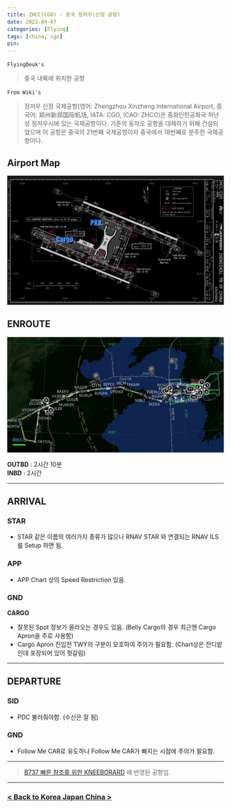 ```yaml
---
title: ZHCC(CGO) - 중국 정저우(신정 공항)
date: 2022-04-07
categories: [Flying]
tags: [china, cgo]
pin:
---
```


`FlyingDeuk's`
>중국 내륙에 위치한 공항 

`From Wiki's`
>정저우 신정 국제공항(영어: Zhengzhou Xinzheng International Airport, 중국어: 郑州新郑国际机场, IATA: CGO, ICAO: ZHCC)은 중화인민공화국 허난성 정저우시에 있는 국제공항이다. 기존의 둥자오 공항을 대체하기 위해 건설되었으며 이 공항은 중국의 21번째 국제공항이자 중국에서 18번째로 분주한 국제공항이다.


## Airport Map
![cgo](/img/flying/airport/cgo_ap.jpg)


## ENROUTE
![pvg](/img/flying/airport/icncgo.jpg)

**OUTBD** : 2시간 10분 <br>
**INBD** : 2시간

--------

## ARRIVAL
### STAR
- STAR 같은 이름의 여러가지 종류가 많으나 RNAV STAR 와 연결되는 RNAV ILS를 Setup 하면 됨.

### APP
- APP Chart 상의 Speed Restriction 있음.

### GND
**CARGO**
  - 잘못된 Spot 정보가 올라오는 경우도 있음. (Belly Cargo의 경우 최근엔 Cargo Apron을 주로 사용함)
  - Cargo Apron 진입전 TWY의 구분이 모호하여 주의가 필요함. (Chart상은 잔디밭인데 포장되어 있어 헛갈림)

-------

## DEPARTURE
### SID
- PDC 불러줘야함. (수신은 잘 됨)

### GND
- Follow Me CAR로 유도하나 Follow Me CAR가 빠지는 시점에 주의가 필요함.

----

> [B737 빠른 참조를 위한 KNEEBORARD](/posts/B737-kneeboard/) 에 반영된 공항임. 

-------------

### [< Back to Korea Japan China >](/posts/KoreaJapanChina/)
